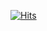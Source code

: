 [![Hits](https://hits.sh/github.com/cursed-hacker/cursed-hacker.svg)](https://hits.sh/github.com/cursed-hacker/cursed-hacker/)
